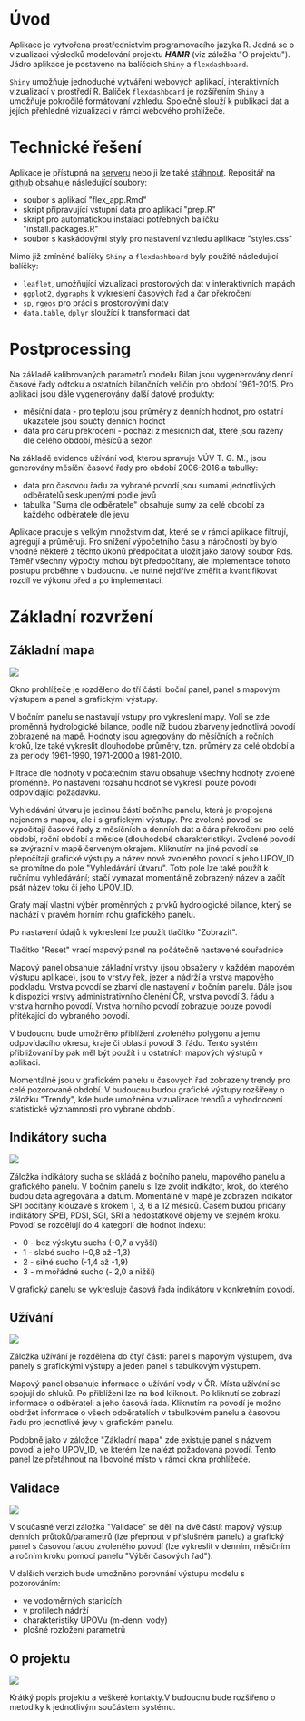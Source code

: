 # Úvod

Aplikace je vytvořena prostřednictvím programovacího jazyka R. Jedná se o vizualizaci výsledků modelování projektu __*HAMR*__ (viz záložka "O projektu"). Jádro aplikace je postaveno na balíčcích `Shiny` a `flexdashboard`. 

`Shiny` umožňuje jednoduché vytváření webových aplikací, interaktivních vizualizací v prostředí R. Balíček `flexdashboard` je rozšířením `Shiny` a umožňuje pokročilé formátovaní vzhledu. Společně slouží k publikaci dat a jejích přehledné vizualizaci v rámci webového prohlížeče.

# Technické řešení 

Aplikace je přístupná na [serveru](https://shiny.fzp.czu.cz/KVHEM/HAMR/) nebo ji lze také [stáhnout](https://github.com/KVHEM/Sucho). Repositář na [github](https://github.com/) obsahuje následující soubory:

* soubor s aplikací "flex_app.Rmd"
* skript připravující vstupní data pro aplikací "prep.R"
* skript pro automatickou instalaci potřebných balíčku "install.packages.R"
* soubor s kaskádovými styly pro nastavení vzhledu aplikace "styles.css"

Mimo již zmíněné balíčky `Shiny` a `flexdashboard` byly použité následující balíčky:

* `leaflet`, umožňující vizualizaci prostorových dat v interaktivních mapách
* `ggplot2`, `dygraphs` k vykreslení časových řad a čar překročení
* `sp`, `rgeos` pro práci s prostorovými daty
* `data.table`, `dplyr` sloužící k transformaci dat

# Postprocessing

Na základě kalibrovaných parametrů modelu Bilan jsou vygenerovány denní časové řady odtoku a ostatních bilančních veličin pro období 1961-2015. Pro aplikaci jsou dále vygenerovány další datové produkty: 

* měsíční data - pro teplotu jsou průměry z denních hodnot, pro ostatní ukazatele jsou součty denních hodnot
* data pro čáru překročení - pochází z měsíčních dat, které jsou řazeny dle celého období, měsíců a sezon

Na základě evidence užívání vod, kterou spravuje VÚV T. G. M., jsou generovány měsíční časové řady pro období 2006-2016 a tabulky: 

* data pro časovou řadu za vybrané povodí jsou sumami jednotlivých odběratelů seskupenými podle jevů
* tabulka "Suma dle odběratele" obsahuje sumy za celé období za každého odběratele dle jevu

Aplikace pracuje s velkým množstvím dat, které se v rámci aplikace filtrují, agregují a průměrují. Pro snížení výpočetního času a náročnosti by bylo vhodné některé z těchto úkonů předpočítat a uložit jako datový soubor Rds. Téměř všechny výpočty mohou být předpočítany, ale implementace tohoto postupu proběhne v budoucnu. Je nutné nejdříve změřit a kvantifikovat rozdíl ve výkonu před a po implementaci. 

# Základní rozvržení

## Základní mapa

![](manual/screenshots/ZM.png)

Okno prohlížeče je rozděleno do tří části: boční panel, panel s mapovým výstupem a panel s grafickými výstupy. 

V bočním panelu se nastavují vstupy pro vykreslení mapy. Volí se zde proměnná hydrologické bilance, podle níž budou zbarveny jednotlivá povodí zobrazené na mapě. Hodnoty jsou agregovány do měsíčních a ročních kroků, lze také vykreslit dlouhodobé průměry, tzn. průměry za celé období a za periody 1961-1990, 1971-2000 a 1981-2010.

Filtrace dle hodnoty v počátečním stavu obsahuje všechny hodnoty zvolené proměnné. Po nastavení rozsahu hodnot se vykreslí pouze povodí odpovídající požadavku. 

Vyhledávání útvaru je jedinou částí bočního panelu, která je propojená nejenom s mapou, ale i s grafickými výstupy. Pro zvolené povodí se vypočítají časové řady z měsíčních a denních dat a čára překročení pro celé období, roční období a měsíce (dlouhodobé charakteristiky). Zvolené povodí se zvýrazní v mapě červeným okrajem. Kliknutím na jiné povodí se přepočítají grafické výstupy a název nově zvoleného povodí s jeho UPOV_ID se promítne do pole "Vyhledávání útvaru". Toto pole lze také použít k ručnímu vyhledávání; stačí vymazat momentálně zobrazený název a začít psát název toku či jeho UPOV_ID.

Grafy mají vlastní výběr proměnných z prvků hydrologické bilance, který se nachází v pravém horním rohu grafického panelu.

Po nastavení údajů k vykreslení lze použít tlačítko "Zobrazit".

Tlačítko "Reset" vrací mapový panel na počátečně nastavené souřadnice

Mapový panel obsahuje základní vrstvy (jsou obsaženy v každém mapovém výstupu aplikace), jsou to vrstvy řek, jezer a nádrží a vrstva mapového podkladu. Vrstva povodí se zbarví dle nastavení v bočním panelu. Dále jsou k dispozici vrstvy administrativního členění ČR, vrstva povodí 3. řádu a vrstva horního povodí. Vrstva horního povodí zobrazuje pouze povodí přitékající do vybraného povodí.

V budoucnu bude umožněno přiblížení zvoleného polygonu a jemu odpovídacího okresu, kraje či oblasti povodí 3. řádu. Tento systém přibližování by pak měl být použít i u ostatních mapových výstupů v aplikaci.

Momentálně jsou v grafickém panelu u časových řad zobrazeny trendy pro celé pozorované období. V budoucnu budou grafické výstupy rozšířeny o záložku "Trendy", kde bude umožněna vizualizace trendů a vyhodnocení statistické významnosti pro vybrané období.


## Indikátory sucha 

![](manual/screenshots/indikatory.png)

Záložka indikátory sucha se skládá z bočního panelu, mapového panelu a grafického panelu. V bočním panelu si lze zvolit indikátor, krok, do kterého budou data agregována a datum. Momentálně v mapě je zobrazen indikátor SPI počítány klouzavě s krokem 1, 3, 6 a 12 měsíců. Časem budou přidány indikátory SPEI, PDSI, SGI, SRI a nedostatkové objemy ve stejném kroku. Povodí se rozdělují do 4 kategorií dle hodnot indexu:

+ 0 - bez výskytu sucha (-0,7 a vyšší)
+ 1 - slabé sucho (-0,8 až -1,3)
+ 2 - silné sucho (-1,4 až -1,9)
+ 3 - mimořádné sucho (- 2,0 a nižší) 

V grafický panelu se vykresluje časová řada indikátoru v konkretním povodí.

## Užívání

![](manual/screenshots/uzivani.png)

Záložka užívání je rozdělena do čtyř části: panel s mapovým výstupem, dva panely s grafickými výstupy a jeden panel s tabulkovým výstupem. 

Mapový panel obsahuje informace o užívání vody v ČR. Místa užívání se spojují do shluků. Po přiblížení lze na bod kliknout. Po kliknutí se zobrazí informace o odběrateli a jeho časová řada. Kliknutím na povodí je možno obdržet informace o všech odběratelích v tabulkovém panelu a časovou řadu pro jednotlivé jevy v grafickém panelu.

Podobně jako v záložce "Základní mapa" zde existuje panel s názvem povodí a jeho UPOV_ID, ve kterém lze nalézt požadovaná povodí. Tento panel lze přetáhnout na libovolné místo v rámci okna prohlížeče. 

## Validace

![](manual/screenshots/validace1.gif)

V současné verzi záložka "Validace" se dělí na dvě částí: mapový výstup denních průtoků/parametrů (lze přepnout v příslušném panelu) a grafický panel s časovou řadou zvoleného povodí (lze vykreslit v denním, měsíčním a ročním kroku pomocí panelu "Výběr časových řad").

V dalších verzích bude umožněno porovnání výstupu modelu s pozorováním:

* ve vodoměrných stanicích
* v profilech nádrží
* charakteristiky UPOVu (m-denni vody)
* plošné rozložení parametrů

## O projektu

![](manual/screenshots/o_projektu.png)

Krátký popis projektu a veškeré kontakty.V budoucnu bude rozšířeno o metodiky k jednotlivým součástem systému.
